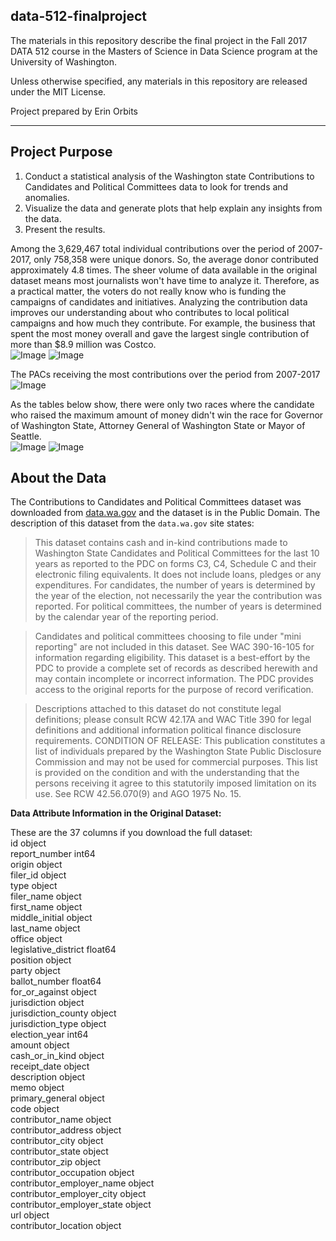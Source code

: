 ## data-512-finalproject  
The materials in this repository describe the final project in the Fall 2017 DATA 512 course in the Masters of Science in Data Science program at the University of Washington.  
  
Unless otherwise specified, any materials in this repository are released under the MIT License.  
  
Project prepared by Erin Orbits  

---------
## Project Purpose
1. Conduct a statistical analysis of the Washington state Contributions to Candidates and Political Committees data to look for trends and anomalies.  
2. Visualize the data and generate plots that help explain any insights from the data. 
3. Present the results.  
  
Among the 3,629,467 total individual contributions over the period of 2007-2017, only 758,358 were unique donors. So, the average donor contributed approximately 4.8 times. The sheer volume of data available in the original dataset means most journalists won't have time to analyze it. Therefore, as a practical matter, the voters do not really know who is funding the campaigns of candidates and initiatives. Analyzing the contribution data improves our understanding about who contributes to local political campaigns and how much they contribute. For example, the business that spent the most money overall and gave the largest single contribution of more than $8.9 million was Costco.  
![Image](images/table-summary-max-per-yr.jpeg)
![Image](images/plot-contrib.jpeg)  
  
The PACs receiving the most contributions over the period from 2007-2017  
![Image](images/pacs_total_count.jpeg)  
  
As the tables below show, there were only two races where the candidate who raised the maximum amount of money didn't win the race for Governor of Washington State, Attorney General of Washington State or Mayor of Seattle.  
![Image](images/gov_ag_summary.jpeg)
![Image](images/sea_mayor_summary.jpeg)
  
## About the Data  
The Contributions to Candidates and Political Committees dataset was downloaded from [data.wa.gov](https://data.wa.gov/Politics/Contributions-to-Candidates-and-Political-Committe/kv7h-kjyeOpens) and the dataset is in the Public Domain. The description of this dataset from the `data.wa.gov` site states:
  > This dataset contains cash and in-kind contributions made to Washington State Candidates and Political Committees for the last 10 years as reported to the PDC on forms C3, C4, Schedule C and their electronic filing equivalents. It does not include loans, pledges or any expenditures.
For candidates, the number of years is determined by the year of the election, not necessarily the year the contribution was reported. For political committees, the number of years is determined by the calendar year of the reporting period.  
  
  > Candidates and political committees choosing to file under "mini reporting" are not included in this dataset. See WAC 390-16-105 for information regarding eligibility.
This dataset is a best-effort by the PDC to provide a complete set of records as described herewith and may contain incomplete or incorrect information. The PDC provides access to the original reports for the purpose of record verification.  
  
  > Descriptions attached to this dataset do not constitute legal definitions; please consult RCW 42.17A and WAC Title 390 for legal definitions and additional information political finance disclosure requirements.
CONDITION OF RELEASE: This publication constitutes a list of individuals prepared by the Washington State Public Disclosure Commission and may not be used for commercial purposes. This list is provided on the condition and with the understanding that the persons receiving it agree to this statutorily imposed limitation on its use. See 
RCW 42.56.070(9) and AGO 1975 No. 15.  

__Data Attribute Information in the Original Dataset:__  

These are the 37 columns if you download the full dataset:  
id                            object  
report_number                 int64  
origin                        object  
filer_id                      object  
type                          object  
filer_name                    object  
first_name                    object  
middle_initial                object  
last_name                     object  
office                        object  
legislative_district          float64  
position                      object  
party                         object  
ballot_number                 float64  
for_or_against                object  
jurisdiction                  object  
jurisdiction_county           object  
jurisdiction_type             object  
election_year                 int64  
amount                        object  
cash_or_in_kind               object  
receipt_date                  object  
description                   object  
memo                          object  
primary_general               object  
code                          object  
contributor_name              object  
contributor_address           object  
contributor_city              object  
contributor_state             object  
contributor_zip               object  
contributor_occupation        object  
contributor_employer_name     object  
contributor_employer_city     object  
contributor_employer_state    object  
url                           object  
contributor_location          object  
